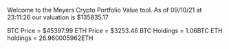 Welcome to the Meyers Crypto Portfolio Value tool. 
As of 09/10/21 at 23:11:26 our valuation is $135835.17 

BTC Price = $45397.99
 ETH Price = $3253.46
BTC Holdings = 1.06BTC
 ETH holdings = 26.960005962ETH 
